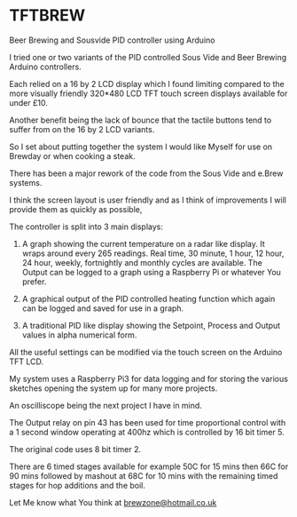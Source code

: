 # TFTBREW
Beer Brewing and Sousvide PID controller using Arduino

I tried one or two variants of the PID controlled Sous Vide and Beer Brewing Arduino controllers.

Each relied on a 16 by 2 LCD display which I found limiting compared to the more visually friendly 320*480 LCD TFT touch screen displays available for under £10.

Another benefit being the lack of bounce that the tactile buttons tend to suffer from on the 16 by 2 LCD variants.

So I set about putting together the system I would like Myself for use on Brewday or when cooking a steak.

There has been a major rework of the code from the Sous Vide and e.Brew systems.

I think the screen layout is user friendly and as I think of improvements I will provide them as quickly as possible,

The controller is split into 3 main displays:

1) A graph showing the current temperature on a radar like display. It wraps around every 265 readings. Real time, 30 minute, 1 hour, 12 hour, 24 hour, weekly, fortnightly and monthly cycles are available. The Output can be logged to a graph using a Raspberry Pi or whatever You prefer.

2) A graphical output of the PID controlled heating function which again can be logged and saved for use in a graph.

3) A traditional PID like display showing the Setpoint, Process and Output values in alpha numerical form.

All the useful settings can be modified via the touch screen on the Arduino TFT LCD.

My system uses a Raspberry Pi3 for data logging and for storing the various sketches opening the system up for many more projects.

An oscilliscope being the next project I have in mind.

The Output relay on pin 43 has been used for time proportional control with a 1 second window operating at 400hz which is controlled by 16 bit timer 5.

The original code uses 8 bit timer 2.

There are 6 timed stages available for example 50C for 15 mins then 66C for 90 mins followed by mashout at 68C for 10 mins with the remaining timed stages for hop additions and the boil.

Let Me know what You think at brewzone@hotmail.co.uk

 
